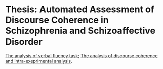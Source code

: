 # Thesis: Automated Assessment of Discourse Coherence in Schizophrenia and Schizoaffective Disorder
[The analysis of verbal fluency task](https://github.com/flying-bear/thesis/tree/master/verbal%20fluency);
[The analysis of discourse coherence and intra-exeprimental analysis](https://github.com/flying-bear/thesis/tree/master/coherence).
